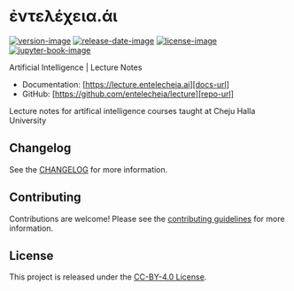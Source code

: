 # ἐντελέχεια.άι


[![version-image]][release-url]
[![release-date-image]][release-url]
[![license-image]][license-url]
[![jupyter-book-image]][docs-url]

<!-- Links: -->
[pypi-image]: https://img.shields.io/pypi/v/lecture
[license-image]: https://img.shields.io/github/license/entelecheia/lecture
[license-url]: https://github.com/entelecheia/lecture/blob/main/LICENSE
[version-image]: https://img.shields.io/github/v/release/entelecheia/lecture?sort=semver
[release-date-image]: https://img.shields.io/github/release-date/entelecheia/lecture
[release-url]: https://github.com/entelecheia/lecture/releases
[jupyter-book-image]: https://jupyterbook.org/en/stable/_images/badge.svg

[repo-url]: https://github.com/entelecheia/lecture
[pypi-url]: https://pypi.org/project/lecture
[docs-url]: https://lecture.entelecheia.ai
[changelog]: https://github.com/entelecheia/lecture/blob/main/CHANGELOG.md
[contributing guidelines]: https://github.com/entelecheia/lecture/blob/main/CONTRIBUTING.md
<!-- Links: -->

Artificial Intelligence | Lecture Notes

- Documentation: [https://lecture.entelecheia.ai][docs-url]
- GitHub: [https://github.com/entelecheia/lecture][repo-url]


Lecture notes for artifical intelligence courses taught at Cheju Halla University

## Changelog

See the [CHANGELOG] for more information.

## Contributing

Contributions are welcome! Please see the [contributing guidelines] for more information.

## License

This project is released under the [CC-BY-4.0 License][license-url].
